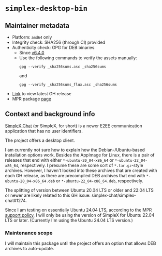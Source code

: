 # `simplex-desktop-bin`

## Maintainer metadata

* Platform: `amd64` only
* Integrity check: SHA256 (through CI) provided
* Authenticity check: GPG for DEB binaries
    * Since [v6.4.0](https://github.com/simplex-chat/simplex-chat/releases/tag/v6.4.0)
    * Use the following commands to verify the assets manually:
      ```
      gpg --verify _sha256sums.asc _sha256sums
      ```
      and
      ```
      gpg --verify _sha256sums_flux.asc _sha256sums
      ```
* [Link](https://github.com/simplex-chat/simplex-chat/releases/latest) to view latest GH release
* MPR package [page](https://mpr.makedeb.org/packages/simplex-desktop-bin)

## Context and background info

[SimpleX Chat](https://simplex.chat/) (or SimpleX, for short) is a newer E2EE
communication application that has no user identifiers.

The project offers a desktop client.

I am currently not sure how to explain how the Debian-/Ubuntu-based installation
options work.  Besides the AppImage for Linux, there is a pair of releases that
end with either `*-ubuntu-20_04-x86_64` or `*-ubuntu-22_04-x86_64`,
respectively.  I presume these are some sort of `*.tar.gz`-style archives.
However, I haven't looked into these archives that are created with each GH
release, as there are precompiled DEB archives that end with
`*-ubuntu-20_04-x86_64.deb` or `*-ubuntu-22_04-x86_64.deb`, respectively.

The splitting of version between Ubuntu 20.04 LTS or older and 22.04 LTS or
newer are likely related to this GH issue: simplex-chat/simplex-chat#1274.

Since I am testing on essentially Ubuntu 24.04 LTS, according to the MPR
[support policy](https://docs.makedeb.org/using-the-mpr/support-policy/), I will
only be using the version of SimpleX for Ubuntu 22.04 LTS or later.  (Currently
I'm using the Ubuntu 24.04 LTS version.)

### Maintenance scope

I will maintain this package until the project offers an option that allows
DEB archives to auto-update.
